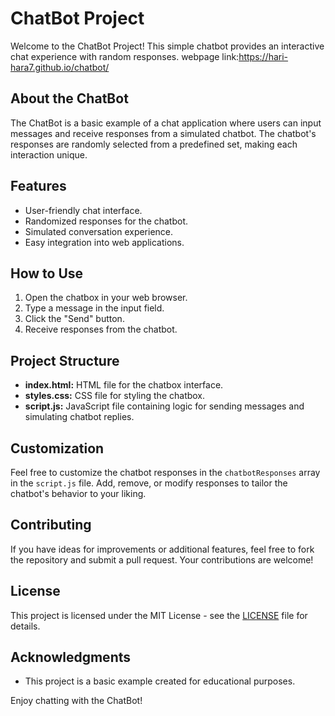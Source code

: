 # ChatBot Project

Welcome to the ChatBot Project! This simple chatbot provides an interactive chat experience with random responses.
webpage link:https://hari-hara7.github.io/chatbot/
## About the ChatBot

The ChatBot is a basic example of a chat application where users can input messages and receive responses from a simulated chatbot. The chatbot's responses are randomly selected from a predefined set, making each interaction unique.

## Features

- User-friendly chat interface.
- Randomized responses for the chatbot.
- Simulated conversation experience.
- Easy integration into web applications.

## How to Use

1. Open the chatbox in your web browser.
2. Type a message in the input field.
3. Click the "Send" button.
4. Receive responses from the chatbot.

## Project Structure

- **index.html:** HTML file for the chatbox interface.
- **styles.css:** CSS file for styling the chatbox.
- **script.js:** JavaScript file containing logic for sending messages and simulating chatbot replies.

## Customization

Feel free to customize the chatbot responses in the `chatbotResponses` array in the `script.js` file. Add, remove, or modify responses to tailor the chatbot's behavior to your liking.

## Contributing

If you have ideas for improvements or additional features, feel free to fork the repository and submit a pull request. Your contributions are welcome!

## License

This project is licensed under the MIT License - see the [LICENSE](LICENSE) file for details.

## Acknowledgments

- This project is a basic example created for educational purposes.

Enjoy chatting with the ChatBot!
